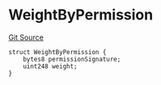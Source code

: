 # WeightByPermission
[Git Source](https://github.com/llama-community/vertex-v1/blob/1f84b899cb64edff9bc5bc06a6870e26d69dd1a0/src/utils/Structs.sol)


```solidity
struct WeightByPermission {
    bytes8 permissionSignature;
    uint248 weight;
}
```

